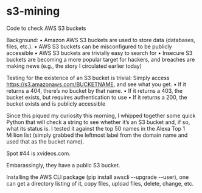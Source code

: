 # s3-mining
Code to check AWS S3 buckets

Background:
•	Amazon AWS S3 buckets are used to store data (databases, files, etc.).
•	AWS S3 buckets can be misconfigured to be publicly accessible
•	AWS S3 buckets are trivially easy to search for
•	Insecure S3 buckets are becoming a more popular target for hackers, and breaches are making news (e.g., the story I circulated earlier today)

Testing for the existence of an S3 bucket is trivial:  Simply access https://s3.amazonaws.com/BUCKETNAME, and see what you get.
•	If it returns a 404, there’s no bucket by that name.
•	If it returns a 403, the bucket exists, but requires authentication to use
•	If it returns a 200, the bucket exists and is publicly accessible


Since this piqued my curiosity this morning, I whipped together some quick Python that will check a string to see whether it’s an S3 bucket and, if so, what its status is.
I tested it against the top 50 names in the Alexa Top 1 Million list (simply grabbed the leftmost label from the domain name and used that as the bucket name).

Spot #44 is xvideos.com.

Embarassingly, they have a public S3 bucket.

Installing the AWS CLI package (pip install awscli --upgrade --user), one can get a directory listing of it, copy files, upload files, delete, change, etc.

